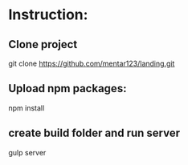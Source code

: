 # Instruction:
## Clone project
git clone https://github.com/mentar123/landing.git
## Upload npm packages:
npm install

## create build folder and run server 
gulp server